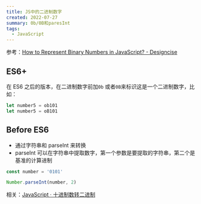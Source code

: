 ```yaml
---
title: JS中的二进制数字
created: 2022-07-27
summary: 0b/0B和paresInt
tags:
  - JavaScript
---
```


参考：[How to Represent Binary Numbers in JavaScript? - Designcise](https://www.designcise.com/web/tutorial/how-to-represent-binary-numbers-in-javascript)

## ES6+

在 ES6 之后的版本，在二进制数字前加`0b` 或者`0B`来标识这是一个二进制数字，比如：

```js
let number5 = ob101
let number5 = oB101
```

## Before ES6

- 通过字符串和 parseInt 来转换
- parseInt 可以在字符串中提取数字，第一个参数是要提取的字符串，第二个是基准的计算进制

```js
const number = '0101'

Number.parseInt(number, 2)
```

相关：[JavaScript · 十进制数转二进制](/2022-03-04-decbin)
